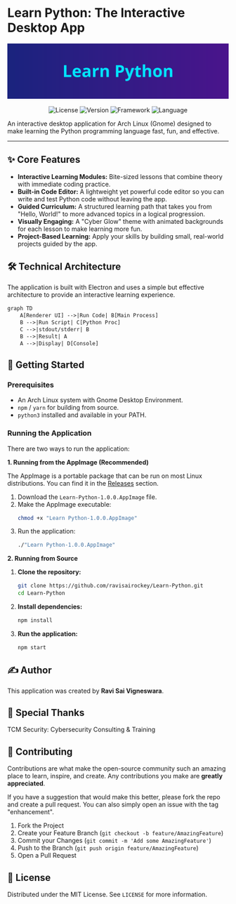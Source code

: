 # Learn Python: The Interactive Desktop App

![Learn Python Banner](./assets/banner.svg)

<p align="center">
  <img src="https://img.shields.io/badge/license-MIT-blue.svg" alt="License">
  <img src="https://img.shields.io/badge/version-1.0.0-brightgreen.svg" alt="Version">
  <img src="https://img.shields.io/badge/framework-Electron-47848f.svg" alt="Framework">
  <img src="https://img.shields.io/badge/language-Python-3776ab.svg" alt="Language">
</p>

An interactive desktop application for Arch Linux (Gnome) designed to make learning the Python programming language fast, fun, and effective.

---

## ✨ Core Features

*   **Interactive Learning Modules:** Bite-sized lessons that combine theory with immediate coding practice.
*   **Built-in Code Editor:** A lightweight yet powerful code editor so you can write and test Python code without leaving the app.
*   **Guided Curriculum:** A structured learning path that takes you from "Hello, World!" to more advanced topics in a logical progression.
*   **Visually Engaging:** A "Cyber Glow" theme with animated backgrounds for each lesson to make learning more fun.
*   **Project-Based Learning:** Apply your skills by building small, real-world projects guided by the app.

## 🛠️ Technical Architecture

The application is built with Electron and uses a simple but effective architecture to provide an interactive learning experience.

```mermaid
graph TD
    A[Renderer UI] -->|Run Code| B[Main Process]
    B -->|Run Script| C[Python Proc]
    C -->|stdout/stderr| B
    B -->|Result| A
    A -->|Display| D[Console]

```


## 🚀 Getting Started

### Prerequisites

*   An Arch Linux system with Gnome Desktop Environment.
*   `npm` / `yarn` for building from source.
*   `python3` installed and available in your PATH.

### Running the Application

There are two ways to run the application:

**1. Running from the AppImage (Recommended)**

The AppImage is a portable package that can be run on most Linux distributions. You can find it in the [Releases](https://github.com/ravisairockey/Learn-Python/releases) section.

1.  Download the `Learn-Python-1.0.0.AppImage` file.
2.  Make the AppImage executable:
    ```bash
    chmod +x "Learn Python-1.0.0.AppImage"
    ```
3.  Run the application:
    ```bash
    ./"Learn Python-1.0.0.AppImage"
    ```

**2. Running from Source**

1.  **Clone the repository:**
    ```bash
    git clone https://github.com/ravisairockey/Learn-Python.git
    cd Learn-Python
    ```

2.  **Install dependencies:**
    ```bash
    npm install
    ```

3.  **Run the application:**
    ```bash
    npm start
    ```

## ✍️ Author

This application was created by **Ravi Sai Vigneswara**.


## 🙏 Special Thanks
TCM Security: Cybersecurity Consulting & Training

## 🤝 Contributing

Contributions are what make the open-source community such an amazing place to learn, inspire, and create. Any contributions you make are **greatly appreciated**.

If you have a suggestion that would make this better, please fork the repo and create a pull request. You can also simply open an issue with the tag "enhancement".

1.  Fork the Project
2.  Create your Feature Branch (`git checkout -b feature/AmazingFeature`)
3.  Commit your Changes (`git commit -m 'Add some AmazingFeature'`)
4.  Push to the Branch (`git push origin feature/AmazingFeature`)
5.  Open a Pull Request

## 📄 License

Distributed under the MIT License. See `LICENSE` for more information.

